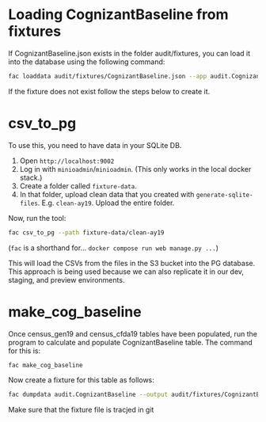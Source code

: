 # Loading CognizantBaseline from fixtures

If CognizantBaseline.json exists in the folder audit/fixtures, you can load it into the database using the following command:

```bash
fac loaddata audit/fixtures/CognizantBaseline.json --app audit.CognizantBaseline
```

If the fixture does not exist follow the steps below to create it.

# csv_to_pg

To use this, you need to have data in your SQLite DB.

1. Open `http://localhost:9002`
2. Log in with `minioadmin`/`minioadmin`. (This only works in the local docker stack.)
3. Create a folder called `fixture-data`.
4. In that folder, upload clean data that you created with `generate-sqlite-files`. E.g. `clean-ay19`. Upload the entire folder.

Now, run the tool:

```bash
fac csv_to_pg --path fixture-data/clean-ay19
```

(`fac` is a shorthand for... `docker compose run web manage.py ...`)

This will load the CSVs from the files in the S3 bucket into the PG database. This approach is being used because we can also replicate it in our dev, staging, and preview environments.

# make_cog_baseline

Once census_gen19 and census_cfda19 tables have been populated, run the program to calculate and populate CognizantBaseline table.
The command for this is:

```bash
fac make_cog_baseline
```

Now create a fixture for this table as follows:

```bash
fac dumpdata audit.CognizantBaseline --output audit/fixtures/CognizantBaseline.json
```

Make sure that the fixture file is tracjed in git
